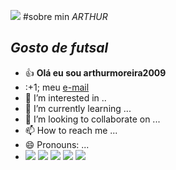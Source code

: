 ![](https://i.gifer.com/33HU.gif)
#sobre min *ARTHUR* 
## *Gosto de futsal*
- :+1: **Olá eu sou arthurmoreira2009**
- :+1; meu [e-mail](arthurmoreira2009)
- 👀 I’m interested in ..
- 🌱 I’m currently learning ...
- 💞️ I’m looking to collaborate on ...
- 📫 How to reach me ...
- 😄 Pronouns: ...
- ![](https://img.shields.io/badge/WhatsApp-25D366?style=for-the-badge&logo=whatsapp&logoColor=white)
  ![](https://img.shields.io/badge/ChatGPT-74aa9c?style=for-the-badge&logo=openai&logoColor=white)
  ![](https://img.shields.io/badge/Amazon_AWS-FF9900?style=for-the-badge&logo=amazonaws&logoColor=white0)
  ![](https://img.shields.io/badge/Bitcoin-000000?style=for-the-badge&logo=bitcoin&logoColor=)
  ![](https://i.gifer.com/33HU.gif)

  
